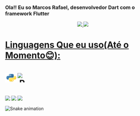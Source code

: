 ### Ola!! Eu so Marcos Rafael, desenvolvedor Dart com o framework Flutter


<div align="center">
  <a href="https://github.com/MRaphaelpy">
  <img height="180em" src="https://github-readme-stats.vercel.app/api?username=MRaphaelpy&show_icons=true&theme=dark&include_all_commits=true&count_private=true"/>
  <img height="130em" src="https://github-readme-stats.vercel.app/api/top-langs/?username=MRaphaelpy&layout=compact&langs_count=7&theme=dark"/>   
</div>
  
 <h1> Linguagens Que eu uso(Até o Momento😊):<h1/>
  <div align="center">
  <img align="left" alt="Rafinha-Python" height="30" width="40" src="https://raw.githubusercontent.com/devicons/devicon/master/icons/python/python-original.svg">
   <img align="left" alt="Rafinha-Python" height="30" width="30" src="https://dart.dev/assets/shared/dart/icon/64.png">
  </div>
  
  <br>
  
   #
   <div> 
  <a href="https://www.instagram.com/mraphael.py/" target="_blank"><img src="https://img.shields.io/badge/-Instagram-%23E4405F?style=for-the-badge&logo=instagram&logoColor=white" target="_blank"></a> 
  <a href = "mailto:mraphael.py@gmail.com"><img src="https://img.shields.io/badge/-Gmail-%23333?style=for-the-badge&logo=gmail&logoColor=white" target="_blank"></a>
  <a href="https://www.linkedin.com/in/marcos-rafael-026842215/" target="_blank"><img src="https://img.shields.io/badge/-LinkedIn-%230077B5?style=for-the-badge&logo=linkedin&logoColor=white" target="_blank"></a> 
 
![Snake animation](https://github.com/MRaphaelpy/MRaphaelpy/blob/output/github-contribution-grid-snake.svg)
     
     
</div>
  
 
